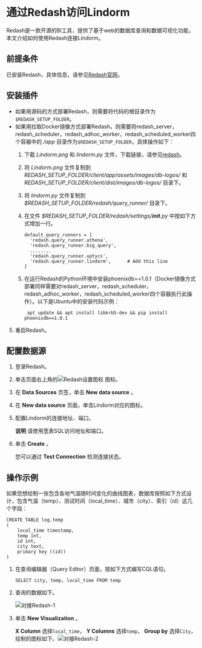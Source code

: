 通过Redash访问Lindorm
======================================

Redash是一款开源的BI工具，提供了基于web的数据库查询和数据可视化功能，本文介绍如何使用Redash连接Lindorm。

前提条件
-------------------------

已安装Redash，具体信息，请参见[Redash官网](https://redash.io/)。

安装插件
-------------------------

* 如果用源码的方式部署Redash，则需要将代码的根目录作为`$REDASH_SETUP_FOLDER`。
* 如果用拉取Docker镜像方式部署Redash，则需要将redash_server，redash_scheduler，redash_adhoc_worker，redash_scheduled_worker四个容器中的 */app* 目录作为`$REDASH_SETUP_FOLDER`，具体操作如下：
    1. 下载 *Lindorm.png* 和 *lindorm.py* 文件，下载链接，请参见[redash](https://github.com/aliyun/aliyun-apsaradb-hbase-demo/tree/master/plugin/redash-lindorm-datasource)。

    2. 将 *Lindorm.png* 文件复制到 *REDASH_SETUP_FOLDER/client/app/assets/images/db-logos/* 和 *REDASH_SETUP_FOLDER/client/dist/images/db-logos/* 目录下。

    3. 将 *lindorm.py* 文件复制到 *$REDASH_SETUP_FOLDER/redash/query_runner/* 目录下。

    4. 在文件 *$REDASH_SETUP_FOLDER/redash/settings/__init__.py* 中按如下方式增加一行。

           default_query_runners = [
             'redash.query_runner.athena',
             'redash.query_runner.big_query',
             ........
             'redash.query_runner.uptycs',
             'redash.query_runner.lindorm',      # Add this line
           ]
    5. 在运行Redash的Python环境中安装phoenixdb==1.0.1（Docker镜像方式部署同样需要对redash_server，redash_scheduler，redash_adhoc_worker，redash_scheduled_worker四个容器执行此操作）。以下是Ubuntu中的安装代码示例：

            apt update && apt install libkrb5-dev && pip install phoenixdb==1.0.1




5. 重启Redash。









配置数据源
--------------------------

1. 登录Redash。



2. 单击页面右上角的![Redash设置图标](https://static-aliyun-doc.oss-accelerate.aliyuncs.com/assets/img/zh-CN/0463223261/p282408.png) 图标。



3. 在 **Data Sources** 页签，单击 **New data source** 。



4. 在 **New data source** 页面，单击Lindorm对应的图标。



5. 配置Lindorm的连接地址、端口。

   **说明** 请使用宽表SQL访问地址和端口。


6. 单击 **Create** 。

   您可以通过 **Test Connection** 检测连接状态。




操作示例
-------------------------

如果您想绘制一张包含各地气温随时间变化的曲线图表，数据库按照如下方式设计，包含气温（temp）、测试时间（local_time）、城市（city）、索引（id）这几个字段：

    CREATE TABLE log.temp
    (
        local_time timestamp,
        temp int,
        id int,
        city text,
        primary key ((id))
    )



1. 在查询编辑器（Query Editor）页面，按如下方式编写CQL语句。

       SELECT city, temp, local_time FROM temp



2. 查询的数据如下。

   ![对接Redash-1](https://github.com/aliyun/aliyun-apsaradb-hbase-demo/raw/master/plugin/redash-lindorm-datasource/img/usage_hint_1.PNG)

3. 单击 **New Visualization** 。

   **X Column** 选择`local_time`， **Y Columns** 选择`temp`， **Group by** 选择`City`，绘制的图标如下。![对接Redash-2](https://github.com/aliyun/aliyun-apsaradb-hbase-demo/raw/master/plugin/redash-lindorm-datasource/img/usage_hint_2.PNG)
